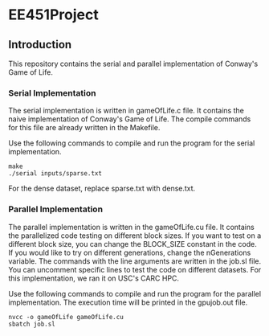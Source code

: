 # EE451Project

## Introduction

This repository contains the serial and parallel implementation of Conway's Game of Life.

### Serial Implementation

The serial implementation is written in gameOfLife.c file. It contains the naive implementation of Conway's Game of Life. The compile commands for this file are already written in the Makefile. 

Use the following commands to compile and run the program for the serial implementation.

```
make
./serial inputs/sparse.txt
```

For the dense dataset, replace sparse.txt with dense.txt.

### Parallel Implementation

The parallel implementation is written in the gameOfLife.cu file. It contains the parallelized code testing on different block sizes. If you want to test on a different block size, you can change the BLOCK_SIZE constant in the code. If you would like to try on different generations, change the nGenerations variable. The commands with the line arguments are written in the job.sl file. You can uncomment specific lines to test the code on different datasets. For this implementation, we ran it on USC's CARC HPC.

Use the following commands to compile and run the program for the parallel implementation. The execution time will be printed in the gpujob.out file.

```
nvcc -o gameOfLife gameOfLife.cu
sbatch job.sl
```



